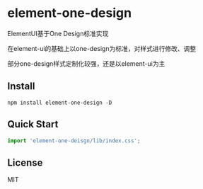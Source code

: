 # element-one-design

ElementUI基于One Design标准实现

在element-ui的基础上以one-design为标准，对样式进行修改、调整

部分one-design样式定制化较强，还是以element-ui为主


## Install
```shell
npm install element-one-design -D
```

## Quick Start
```main.js
import 'element-one-deisgn/lib/index.css';
```

## License
MIT
